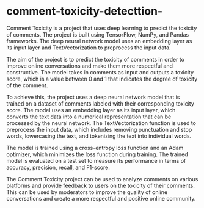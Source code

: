 # comment-toxicity-detecttion-
Comment Toxicity is a project that uses deep learning to predict the toxicity of comments. The project is built using TensorFlow, NumPy, and Pandas frameworks. The deep neural network model uses an embedding layer as its input layer and TextVectorization to preprocess the input data.

The aim of the project is to predict the toxicity of comments in order to improve online conversations and make them more respectful and constructive. The model takes in comments as input and outputs a toxicity score, which is a value between 0 and 1 that indicates the degree of toxicity of the comment.

To achieve this, the project uses a deep neural network model that is trained on a dataset of comments labeled with their corresponding toxicity score. The model uses an embedding layer as its input layer, which converts the text data into a numerical representation that can be processed by the neural network. The TextVectorization function is used to preprocess the input data, which includes removing punctuation and stop words, lowercasing the text, and tokenizing the text into individual words.

The model is trained using a cross-entropy loss function and an Adam optimizer, which minimizes the loss function during training. The trained model is evaluated on a test set to measure its performance in terms of accuracy, precision, recall, and F1-score.

The Comment Toxicity project can be used to analyze comments on various platforms and provide feedback to users on the toxicity of their comments. This can be used by moderators to improve the quality of online conversations and create a more respectful and positive online community.
